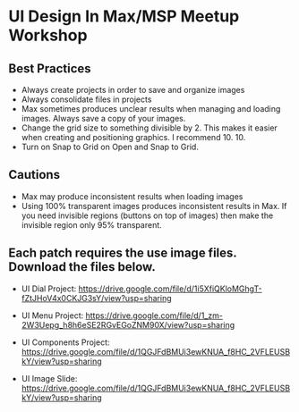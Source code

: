 # UI Design In Max/MSP Meetup Workshop

## Best Practices
- Always create projects in order to save and organize images
- Always consolidate files in projects
- Max sometimes produces unclear results when managing and loading images. Always save a copy of your images.
- Change the grid size to something divisible by 2. This makes it easier when creating and positioning graphics. I recommend 10. 10.
- Turn on Snap to Grid on Open and Snap to Grid.

## Cautions
- Max may produce inconsistent results when loading images
- Using 100% transparent images produces inconsistent results in Max. If you need invisible regions (buttons on top of images) then make the invisible region only 95% transparent.

## Each patch requires the use image files. Download the files below.

- UI Dial Project:
https://drive.google.com/file/d/1i5XfiQKloMGhgT-fZtJHoV4x0CKJG3sY/view?usp=sharing

- UI Menu Project:
https://drive.google.com/file/d/1_zm-2W3Uepg_h8h6eSE2RGvEGoZNM90X/view?usp=sharing

- UI Components Project:
https://drive.google.com/file/d/1QGJFdBMUi3ewKNUA_f8HC_2VFLEUSBkY/view?usp=sharing

- UI Image Slide:
https://drive.google.com/file/d/1QGJFdBMUi3ewKNUA_f8HC_2VFLEUSBkY/view?usp=sharing
